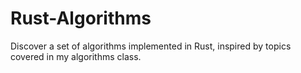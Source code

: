 # Rust-Algorithms
Discover a set of algorithms implemented in Rust, inspired by topics covered in my algorithms class.
